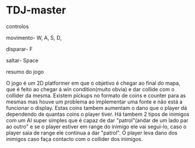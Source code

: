 # TDJ-master

controlos


movimento- W, A, S, D,

disparar- F

saltar- Space

resumo do jogo

O jogo é um 2D platformer em que o objetivo é chegar ao final do mapa, que é feito ao chegar á win condition(muito obvia) e dar collide com o collider da mesma.
Existem pickups no formato de coins e counter para as mesmas mas houve um problema ao implementar uma fonte e não está a funcionar o display. Estas coins tambem aumentam
o dano que o player dá dependendo de quantas coins o player tiver.
Há tambem 2 tipos de inimigos com um AI super simples que é capaz de dar "patrol"(andar de um lado par ao outro" e se o player estiver em range do inimigo ele vai segui-lo, caso o player saia de range ele continua a dar "patrol".
O player leva dano dos inimigos caso faça contacto com o collider dos inimigos.
